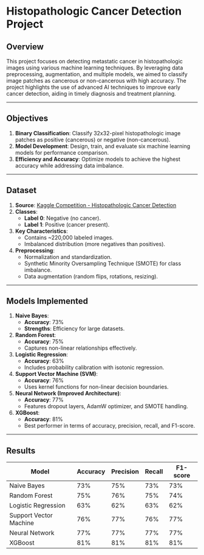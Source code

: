 # Histopathologic Cancer Detection Project

## Overview

This project focuses on detecting metastatic cancer in histopathologic images using various machine learning techniques. By leveraging data preprocessing, augmentation, and multiple models, we aimed to classify image patches as cancerous or non-cancerous with high accuracy. The project highlights the use of advanced AI techniques to improve early cancer detection, aiding in timely diagnosis and treatment planning.

---

## Objectives

1. **Binary Classification**: Classify 32x32-pixel histopathologic image patches as positive (cancerous) or negative (non-cancerous).
2. **Model Development**: Design, train, and evaluate six machine learning models for performance comparison.
3. **Efficiency and Accuracy**: Optimize models to achieve the highest accuracy while addressing data imbalance.

---

## Dataset

1. **Source**: [Kaggle Competition - Histopathologic Cancer Detection](https://www.kaggle.com/competitions/histopathologic-cancer-detection)
2. **Classes**:
   - **Label 0**: Negative (no cancer).
   - **Label 1**: Positive (cancer present).
3. **Key Characteristics**:
   - Contains ~220,000 labeled images.
   - Imbalanced distribution (more negatives than positives).
4. **Preprocessing**:
   - Normalization and standardization.
   - Synthetic Minority Oversampling Technique (SMOTE) for class imbalance.
   - Data augmentation (random flips, rotations, resizing).

---

## Models Implemented

1. **Naive Bayes**:
   - **Accuracy**: 73%
   - **Strengths**: Efficiency for large datasets.
2. **Random Forest**:
   - **Accuracy**: 75%
   - Captures non-linear relationships effectively.
3. **Logistic Regression**:
   - **Accuracy**: 63%
   - Includes probability calibration with isotonic regression.
4. **Support Vector Machine (SVM)**:
   - **Accuracy**: 76%
   - Uses kernel functions for non-linear decision boundaries.
5. **Neural Network (Improved Architecture)**:
   - **Accuracy**: 77%
   - Features dropout layers, AdamW optimizer, and SMOTE handling.
6. **XGBoost**:
   - **Accuracy**: 81%
   - Best performer in terms of accuracy, precision, recall, and F1-score.

---

## Results

| Model                  | Accuracy | Precision | Recall | F1-score |
|------------------------|----------|-----------|--------|----------|
| Naive Bayes            | 73%      | 75%       | 73%    | 73%      |
| Random Forest          | 75%      | 76%       | 75%    | 74%      |
| Logistic Regression    | 63%      | 62%       | 63%    | 62%      |
| Support Vector Machine | 76%      | 77%       | 76%    | 77%      |
| Neural Network         | 77%      | 77%       | 77%    | 77%      |
| XGBoost                | 81%      | 81%       | 81%    | 81%      |
